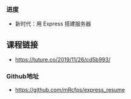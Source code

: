 
### 进度
- 新时代：用 Express 搭建服务器

## 课程链接
- https://tuture.co/2019/11/26/cd5b993/

### Github地址
- https://github.com/mRcfps/express_resume
